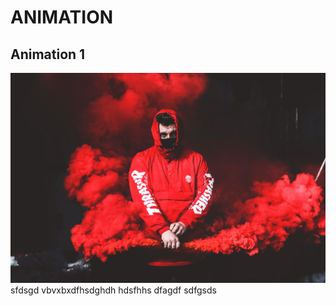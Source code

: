 # ANIMATION
## **Animation 1**
![](animation%201/2.jpg)
sfdsgd
vbvxbxdfhsdghdh
hdsfhhs
dfagdf
sdfgsds
